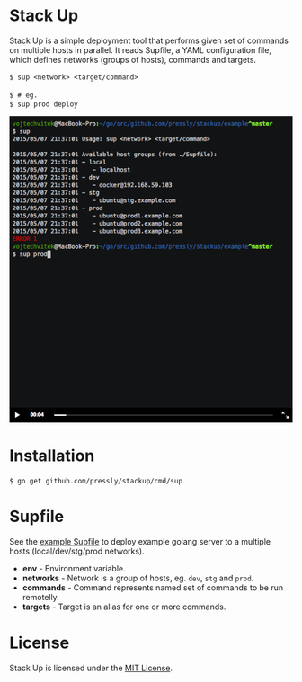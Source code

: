 Stack Up
========

Stack Up is a simple deployment tool that performs given set of commands on multiple hosts in parallel. It reads Supfile, a YAML configuration file, which defines networks (groups of hosts), commands and targets.

    $ sup <network> <target/command>
    
    $ # eg.
    $ sup prod deploy

[![Sup](./example/sup.png)](https://asciinema.org/a/19658)

# Installation

    $ go get github.com/pressly/stackup/cmd/sup

# Supfile

See the [example Supfile](./example/Supfile) to deploy example golang server to a multiple hosts (local/dev/stg/prod networks).

- **env** - Environment variable.
- **networks** - Network is a group of hosts, eg. `dev`, `stg` and `prod`.
- **commands** - Command represents named set of commands to be run remotelly.
- **targets** - Target is an alias for one or more commands.

# License
Stack Up is licensed under the [MIT License](./LICENSE).

